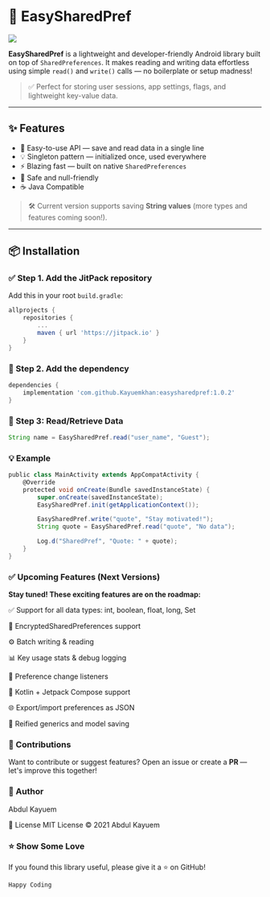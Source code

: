 # 🚀 EasySharedPref

[![](https://jitpack.io/v/Kayuemkhan/easysharedpref.svg)](https://jitpack.io/#Kayuemkhan/easysharedpref)

**EasySharedPref** is a lightweight and developer-friendly Android library built on top of `SharedPreferences`. It makes reading and writing data effortless using simple `read()` and `write()` calls — no boilerplate or setup madness!

> ✅ Perfect for storing user sessions, app settings, flags, and lightweight key-value data.

---

## ✨ Features

- 🧠 Easy-to-use API — save and read data in a single line  
- 💡 Singleton pattern — initialized once, used everywhere  
- ⚡ Blazing fast — built on native `SharedPreferences`  
- 🔐 Safe and null-friendly  
- ☕ Java Compatible  

> 🛠 Current version supports saving **String values** (more types and features coming soon!).

---

## 📦 Installation

### ✅ Step 1. Add the JitPack repository

Add this in your root `build.gradle`:

```groovy
allprojects {
    repositories {
        ...
        maven { url 'https://jitpack.io' }
    }
}
```
### 💾 Step 2. Add the dependency 
```groovy
dependencies {
    implementation 'com.github.Kayuemkhan:easysharedpref:1.0.2'
}
```

### 📖 Step 3: Read/Retrieve Data

```groovy
String name = EasySharedPref.read("user_name", "Guest");

```

### 💡 Example

```groovy
public class MainActivity extends AppCompatActivity {
    @Override
    protected void onCreate(Bundle savedInstanceState) {
        super.onCreate(savedInstanceState);
        EasySharedPref.init(getApplicationContext());

        EasySharedPref.write("quote", "Stay motivated!");
        String quote = EasySharedPref.read("quote", "No data");

        Log.d("SharedPref", "Quote: " + quote);
    }
}
```

### ✅ Upcoming Features (Next Versions)

<b>Stay tuned! These exciting features are on the roadmap: </b>


✅ Support for all data types: int, boolean, float, long, Set<String>

🔐 EncryptedSharedPreferences support

⚙️ Batch writing & reading

📊 Key usage stats & debug logging

🔄 Preference change listeners

🧠 Kotlin + Jetpack Compose support

🌐 Export/import preferences as JSON

🔁 Reified generics and model saving

### 🙌 Contributions

Want to contribute or suggest features?
Open an issue or create a <b> PR </b>— let's improve this together!

### 🧑 Author

Abdul Kayuem


📃 License
MIT License © 2021 Abdul Kayuem

### ⭐️ Show Some Love

If you found this library useful, please give it a ⭐ on GitHub!

	Happy Coding



